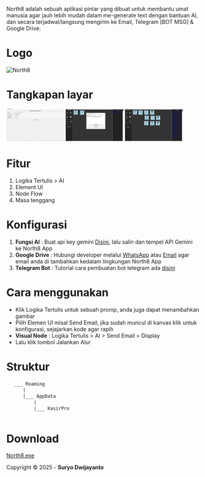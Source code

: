 North8 adalah sebuah aplikasi pintar yang dibuat untuk membantu umat manusia agar jauh lebih mudah dalam me-generate text dengan bantuan AI, dan secara terjadwal/langsung mengirim ke Email, Telegram [BOT MSG] & Google Drive.

# Logo
![North8](https://raw.githubusercontent.com/CusMeDroid/North8/refs/heads/main/favicon.ico)

# Tangkapan layar
[<img alt="North8" title="North8" width="30%" src="https://raw.githubusercontent.com/CusMeDroid/North8/refs/heads/main/img/ss_01.png" />](https://raw.githubusercontent.com/CusMeDroid/North8/refs/heads/main/img/ss_01.png) [<img alt="North8" title="North8" width="30%" src="https://raw.githubusercontent.com/CusMeDroid/North8/refs/heads/main/img/ss_02.png" />](https://raw.githubusercontent.com/CusMeDroid/North8/refs/heads/main/img/ss_02.png) [<img alt="North8" title="North8" width="30%" src="https://raw.githubusercontent.com/CusMeDroid/North8/refs/heads/main/img/ss_03.png" />](https://raw.githubusercontent.com/CusMeDroid/North8/refs/heads/main/img/ss_03.png)

# Fitur
1. Logika Tertulis > AI
2. Element UI
3. Node Flow
4. Masa tenggang

# Konfigurasi
1. **Fungsi AI** : Buat api key gemini [Disini](https://aistudio.google.com/app/apikey), lalu salin dan tempel API Gemini ke North8 App
2. **Google Drive** : Hubungi developer melalui [WhatsApp](https://wa.me/6285211254956) atau [Email](mailto:iyortml@gmail.com) agar email anda di tambahkan kedalam lingkungan North8 App
3. **Telegram Bot** : Tutorial cara pembuatan bot telegram ada [disini](https://id-devlop.web.app/view/?q=membuat-bot-telegram-untuk-akses-token-api)

# Cara menggunakan
- Klik Logika Tertulis untuk sebuah promp, anda juga dapat menambahkan gambar
- Pilih Elemen UI misal Send Email, jika sudah muncul di kanvas klik untuk konfigurasi, sejajarkan kode agar rapih
- **Visual Node** : Logika Tertulis > AI > Send Email > Display
- Lalu klik tombol Jalankan Alur

# Struktur
```
   ___ Roaming
      |
      |___ AppData
          |
          |___ KasirPro
      
```

# Download
[North8.exe](https://)

Copyright © 2025 - **Suryo Dwijayanto**
